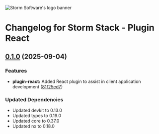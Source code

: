 ![Storm Software's logo banner](https://public.storm-cdn.com/brand-banner.png)

# Changelog for Storm Stack - Plugin React

## [0.1.0](https://github.com/storm-software/storm-stack/releases/tag/plugin-react%400.1.0) (2025-09-04)

### Features

- **plugin-react:** Added React plugin to assist in client application
  development
  ([81f25ed7](https://github.com/storm-software/storm-stack/commit/81f25ed7))

### Updated Dependencies

- Updated devkit to 0.13.0
- Updated types to 0.19.0
- Updated core to 0.37.0
- Updated nx to 0.18.0
